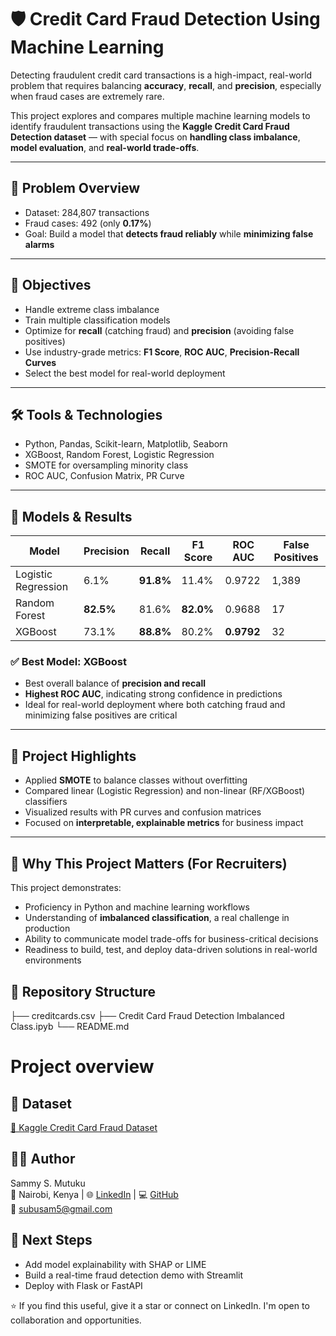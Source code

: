 # 🛡️ Credit Card Fraud Detection Using Machine Learning

Detecting fraudulent credit card transactions is a high-impact, real-world problem that requires balancing **accuracy**, **recall**, and **precision**, especially when fraud cases are extremely rare.

This project explores and compares multiple machine learning models to identify fraudulent transactions using the **Kaggle Credit Card Fraud Detection dataset** — with special focus on **handling class imbalance**, **model evaluation**, and **real-world trade-offs**.

---

## 📌 Problem Overview

- Dataset: 284,807 transactions
- Fraud cases: 492 (only **0.17%**)
- Goal: Build a model that **detects fraud reliably** while **minimizing false alarms**

---

## 🎯 Objectives

- Handle extreme class imbalance
- Train multiple classification models
- Optimize for **recall** (catching fraud) and **precision** (avoiding false positives)
- Use industry-grade metrics: **F1 Score**, **ROC AUC**, **Precision-Recall Curves**
- Select the best model for real-world deployment

---

## 🛠️ Tools & Technologies

- Python, Pandas, Scikit-learn, Matplotlib, Seaborn
- XGBoost, Random Forest, Logistic Regression
- SMOTE for oversampling minority class
- ROC AUC, Confusion Matrix, PR Curve

---

## 🧠 Models & Results

| Model              | Precision | Recall | F1 Score | ROC AUC | False Positives |
|-------------------|-----------|--------|----------|---------|------------------|
| Logistic Regression | 6.1%     | **91.8%**  | 11.4%    | 0.9722  | 1,389            |
| Random Forest       | **82.5%**    | 81.6%  | **82.0%**    | 0.9688  | 17               |
| XGBoost             | 73.1%    | **88.8%**  | 80.2%    | **0.9792** | 32               |

### ✅ **Best Model: XGBoost**
- Best overall balance of **precision and recall**
- **Highest ROC AUC**, indicating strong confidence in predictions
- Ideal for real-world deployment where both catching fraud and minimizing false positives are critical

---

## 🧾 Project Highlights

- Applied **SMOTE** to balance classes without overfitting
- Compared linear (Logistic Regression) and non-linear (RF/XGBoost) classifiers
- Visualized results with PR curves and confusion matrices
- Focused on **interpretable, explainable metrics** for business impact

---

## 💼 Why This Project Matters (For Recruiters)

This project demonstrates:
- Proficiency in Python and machine learning workflows
- Understanding of **imbalanced classification**, a real challenge in production
- Ability to communicate model trade-offs for business-critical decisions
- Readiness to build, test, and deploy data-driven solutions in real-world environments


## 📂 Repository Structure

├── creditcards.csv
├── Credit Card Fraud Detection Imbalanced Class.ipyb
└── README.md 

# Project overview

## 📎 Dataset

[🔗 Kaggle Credit Card Fraud Dataset](https://www.kaggle.com/mlg-ulb/creditcardfraud)



## 🙋‍♂️ Author

Sammy S. Mutuku  
📍 Nairobi, Kenya | 🌐 [LinkedIn](https://www.linkedin.com/in/samsubu/) | 💻 [GitHub](https://github.com/subu53)  
📧 subusam5@gmail.com

## 🧠 Next Steps

- Add model explainability with SHAP or LIME  
- Build a real-time fraud detection demo with Streamlit  
- Deploy with Flask or FastAPI


⭐ If you find this useful, give it a star or connect on LinkedIn. I'm open to collaboration and opportunities.
